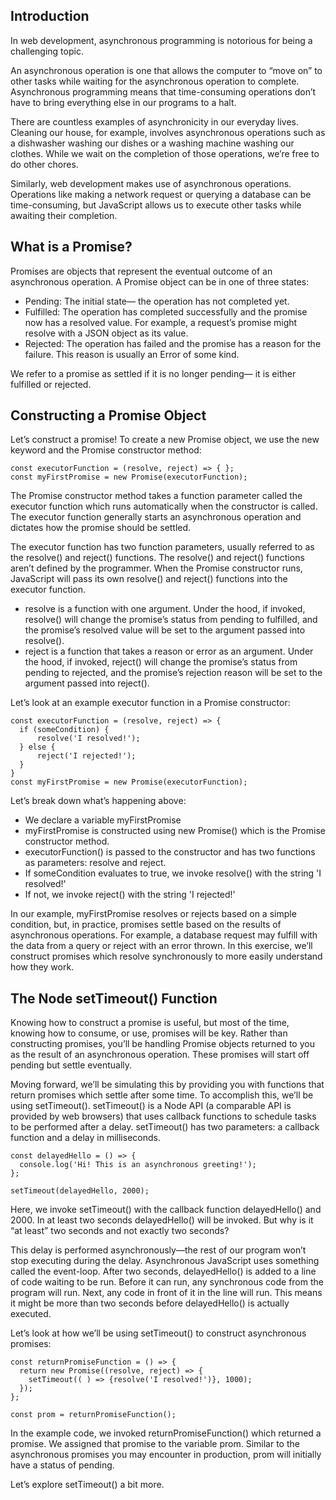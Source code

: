 ## Introduction
In web development, asynchronous programming is notorious for being a challenging topic.

An asynchronous operation is one that allows the computer to “move on” to other tasks while waiting for the asynchronous operation to complete. Asynchronous programming means that time-consuming operations don’t have to bring everything else in our programs to a halt.

There are countless examples of asynchronicity in our everyday lives. Cleaning our house, for example, involves asynchronous operations such as a dishwasher washing our dishes or a washing machine washing our clothes. While we wait on the completion of those operations, we’re free to do other chores.

Similarly, web development makes use of asynchronous operations. Operations like making a network request or querying a database can be time-consuming, but JavaScript allows us to execute other tasks while awaiting their completion.


## What is a Promise?
Promises are objects that represent the eventual outcome of an asynchronous operation. A Promise object can be in one of three states:

- Pending: The initial state— the operation has not completed yet.
- Fulfilled: The operation has completed successfully and the promise now has a resolved value. For example, a request’s promise might resolve with a JSON object as its value.
- Rejected: The operation has failed and the promise has a reason for the failure. This reason is usually an Error of some kind.

We refer to a promise as settled if it is no longer pending— it is either fulfilled or rejected.


## Constructing a Promise Object
Let’s construct a promise! To create a new Promise object, we use the new keyword and the Promise constructor method:

```
const executorFunction = (resolve, reject) => { };
const myFirstPromise = new Promise(executorFunction);
```

The Promise constructor method takes a function parameter called the executor function which runs automatically when the constructor is called. The executor function generally starts an asynchronous operation and dictates how the promise should be settled.

The executor function has two function parameters, usually referred to as the resolve() and reject() functions. The resolve() and reject() functions aren’t defined by the programmer. When the Promise constructor runs, JavaScript will pass its own resolve() and reject() functions into the executor function.

- resolve is a function with one argument. Under the hood, if invoked, resolve() will change the promise’s status from pending to fulfilled, and the promise’s resolved value will be set to the argument passed into resolve().
- reject is a function that takes a reason or error as an argument. Under the hood, if invoked, reject() will change the promise’s status from pending to rejected, and the promise’s rejection reason will be set to the argument passed into reject().


Let’s look at an example executor function in a Promise constructor:

```
const executorFunction = (resolve, reject) => {
  if (someCondition) {
      resolve('I resolved!');
  } else {
      reject('I rejected!'); 
  }
}
const myFirstPromise = new Promise(executorFunction);
```

Let’s break down what’s happening above:

- We declare a variable myFirstPromise
- myFirstPromise is constructed using new Promise() which is the Promise constructor method.
- executorFunction() is passed to the constructor and has two functions as parameters: resolve and reject.
- If someCondition evaluates to true, we invoke resolve() with the string 'I resolved!'
- If not, we invoke reject() with the string 'I rejected!'

In our example, myFirstPromise resolves or rejects based on a simple condition, but, in practice, promises settle based on the results of asynchronous operations. For example, a database request may fulfill with the data from a query or reject with an error thrown. In this exercise, we’ll construct promises which resolve synchronously to more easily understand how they work.


## The Node setTimeout() Function
Knowing how to construct a promise is useful, but most of the time, knowing how to consume, or use, promises will be key. Rather than constructing promises, you’ll be handling Promise objects returned to you as the result of an asynchronous operation. These promises will start off pending but settle eventually.

Moving forward, we’ll be simulating this by providing you with functions that return promises which settle after some time. To accomplish this, we’ll be using setTimeout(). setTimeout() is a Node API (a comparable API is provided by web browsers) that uses callback functions to schedule tasks to be performed after a delay. setTimeout() has two parameters: a callback function and a delay in milliseconds.

```
const delayedHello = () => {
  console.log('Hi! This is an asynchronous greeting!');
};
 
setTimeout(delayedHello, 2000);
```
Here, we invoke setTimeout() with the callback function delayedHello() and 2000. In at least two seconds delayedHello() will be invoked. But why is it “at least” two seconds and not exactly two seconds?

This delay is performed asynchronously—the rest of our program won’t stop executing during the delay. Asynchronous JavaScript uses something called the event-loop. After two seconds, delayedHello() is added to a line of code waiting to be run. Before it can run, any synchronous code from the program will run. Next, any code in front of it in the line will run. This means it might be more than two seconds before delayedHello() is actually executed.

Let’s look at how we’ll be using setTimeout() to construct asynchronous promises:

```
const returnPromiseFunction = () => {
  return new Promise((resolve, reject) => {
    setTimeout(( ) => {resolve('I resolved!')}, 1000);
  });
};
 
const prom = returnPromiseFunction();
```
In the example code, we invoked returnPromiseFunction() which returned a promise. We assigned that promise to the variable prom. Similar to the asynchronous promises you may encounter in production, prom will initially have a status of pending.

Let’s explore setTimeout() a bit more.
